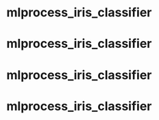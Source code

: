 # mlprocess_iris_classifier
# mlprocess_iris_classifier
# mlprocess_iris_classifier
# mlprocess_iris_classifier
